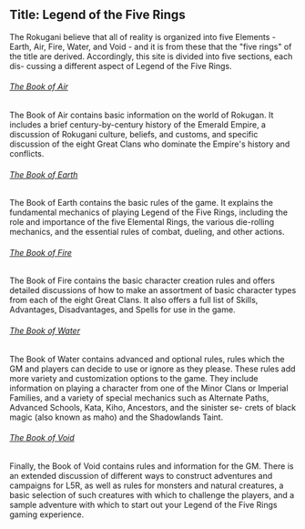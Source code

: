 Title: Legend of the Five Rings
---

The Rokugani believe that all of reality is organized
into five Elements - Earth, Air, Fire, Water, and Void - and
it is from these that the "five rings" of the title are derived.
Accordingly, this site is divided into five sections, each dis-
cussing a different aspect of Legend of the Five Rings.

###### [The Book of Air](/l5r/book-of-air) 
The Book of Air contains basic information on the world of
Rokugan. It includes a brief century-by-century history of the
Emerald Empire, a discussion of Rokugani culture, beliefs, and
customs, and specific discussion of the eight Great Clans who
dominate the Empire's history and conflicts.

###### [The Book of Earth](/l5r/book-of-earth) 
The Book of Earth contains the basic rules of the game.
It explains the fundamental mechanics of playing Legend of
the Five Rings, including the role and importance of the five
Elemental Rings, the various die-rolling mechanics, and the
essential rules of combat, dueling, and other actions.

###### [The Book of Fire](/l5r/book-of-fire) 
The Book of Fire contains the basic character creation rules
and offers detailed discussions of how to make an assortment
of basic character types from each of the eight Great Clans. It
also offers a full list of Skills, Advantages, Disadvantages, and
Spells for use in the game.

###### [The Book of Water](/l5r/book-of-water) 
The Book of Water contains advanced and optional rules,
rules which the GM and players can decide to use or ignore as
they please. These rules add more variety and customization
options to the game. They include information on playing a
character from one of the Minor Clans or Imperial Families,
and a variety of special mechanics such as Alternate Paths,
Advanced Schools, Kata, Kiho, Ancestors, and the sinister se-
crets of black magic (also known as maho) and the Shadowlands Taint.

###### [The Book of Void](/l5r/book-of-void) 
Finally, the Book of Void contains rules and information for
the GM. There is an extended discussion of different ways to
construct adventures and campaigns for L5R, as well as rules
for monsters and natural creatures, a basic selection of such
creatures with which to challenge the players, and a sample
adventure with which to start out your Legend of the Five
Rings gaming experience.